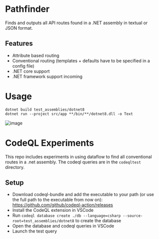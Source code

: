 # Pathfinder
Finds and outputs all API routes found in a .NET assembly in textual or JSON format.

## Features
- Attribute based routing
- Conventional routing (templates + defaults have to be specified in a config file)
- .NET core support
- .NET framework support incoming


# Usage
```
dotnet build test_assemblies/dotnet8
dotnet run --project src/app **/bin/**/dotnet8.dll -o Text
```
![image](https://github.com/user-attachments/assets/adc9b60c-c991-46b0-b474-8de967666467)

# CodeQL Experiments
This repo includes experiments in using dataflow to find all conventional routes in a .net assembly. The codeql queries are in the `codeqltest` directory.

## Setup

- Download codeql-bundle and add the executable to your path (or use the full path to the executable from now on): https://github.com/github/codeql-action/releases
- Install the CodeQL extension in VSCode
- Run `codeql database create ./db --language=csharp --source-root=test_assemblies/dotnet8` to create the database
- Open the database and codeql queries in VSCode
- Launch the test query
